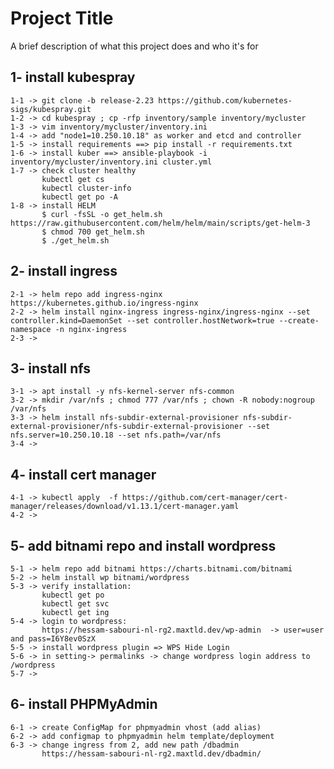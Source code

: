 
# Project Title

A brief description of what this project does and who it's for

## 1- install kubespray  
    1-1 -> git clone -b release-2.23 https://github.com/kubernetes-sigs/kubespray.git  
    1-2 -> cd kubespray ; cp -rfp inventory/sample inventory/mycluster  
    1-3 -> vim inventory/mycluster/inventory.ini
    1-4 -> add "node1=10.250.10.18" as worker and etcd and controller  
    1-5 -> install requirements ==> pip install -r requirements.txt
    1-6 -> install kuber ==> ansible-playbook -i inventory/mycluster/inventory.ini cluster.yml  
    1-7 -> check cluster healthy  
           kubectl get cs  
           kubectl cluster-info  
           kubectl get po -A  
    1-8 -> install HELM  
           $ curl -fsSL -o get_helm.sh https://raw.githubusercontent.com/helm/helm/main/scripts/get-helm-3
           $ chmod 700 get_helm.sh
           $ ./get_helm.sh
## 2- install ingress  
    2-1 -> helm repo add ingress-nginx https://kubernetes.github.io/ingress-nginx
    2-2 -> helm install nginx-ingress ingress-nginx/ingress-nginx --set controller.kind=DaemonSet --set controller.hostNetwork=true --create-namespace -n nginx-ingress  
    2-3 -> 
## 3- install nfs 
    3-1 -> apt install -y nfs-kernel-server nfs-common
    3-2 -> mkdir /var/nfs ; chmod 777 /var/nfs ; chown -R nobody:nogroup /var/nfs
    3-3 -> helm install nfs-subdir-external-provisioner nfs-subdir-external-provisioner/nfs-subdir-external-provisioner --set nfs.server=10.250.10.18 --set nfs.path=/var/nfs  
    3-4 -> 
## 4- install cert manager  
    4-1 -> kubectl apply  -f https://github.com/cert-manager/cert-manager/releases/download/v1.13.1/cert-manager.yaml  
    4-2 ->  
## 5- add bitnami repo and install wordpress
    5-1 -> helm repo add bitnami https://charts.bitnami.com/bitnami
    5-2 -> helm install wp bitnami/wordpress  
    5-3 -> verify installation:  
           kubectl get po
           kubectl get svc
           kubectl get ing
    5-4 -> login to wordpress:  
           https://hessam-sabouri-nl-rg2.maxtld.dev/wp-admin  -> user=user and pass=I6Y8ev0SzX  
    5-5 -> install wordpress plugin => WPS Hide Login  
    5-6 -> in setting-> permalinks -> change wordpress login address to /wordpress  
    5-7 ->  
## 6- install PHPMyAdmin  
    6-1 -> create ConfigMap for phpmyadmin vhost (add alias)  
    6-2 -> add configmap to phpmyadmin helm template/deployment  
    6-3 -> change ingress from 2, add new path /dbadmin  
           https://hessam-sabouri-nl-rg2.maxtld.dev/dbadmin/
    


